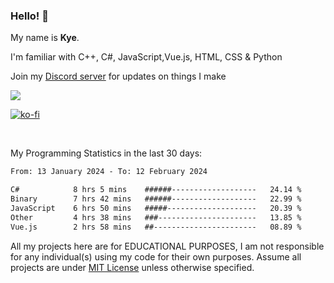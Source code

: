 ### Hello! 👋
My name is **Kye**.

I'm familiar with C++, C#, JavaScript,Vue.js, HTML, CSS & Python

Join my [Discord server](https://discord.gg/wjWwSgm7Ra) for updates on things I make

<a href="https://discord.gg/wjWwSgm7Ra"><img src="https://discord.com/api/guilds/1104598508020957244/widget.png?style=banner2"></a>

[![ko-fi](https://ko-fi.com/img/githubbutton_sm.svg)](https://ko-fi.com/Y8Y4D37MY)

<br>

My Programming Statistics in the last 30 days:
<!--START_SECTION:waka-->

```txt
From: 13 January 2024 - To: 12 February 2024

C#            8 hrs 5 mins    ######-------------------   24.14 %
Binary        7 hrs 42 mins   ######-------------------   22.99 %
JavaScript    6 hrs 50 mins   #####--------------------   20.39 %
Other         4 hrs 38 mins   ###----------------------   13.85 %
Vue.js        2 hrs 58 mins   ##-----------------------   08.89 %
```

<!--END_SECTION:waka-->

All my projects here are for EDUCATIONAL PURPOSES, I am not responsible for any individual(s) using my code for their own purposes. Assume all projects are under [MIT License](https://opensource.org/licenses/MIT) unless otherwise specified.
